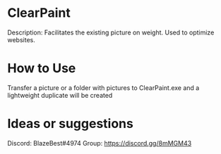 # ClearPaint

Description: Facilitates the existing picture on weight. Used to optimize websites.

# How to Use
Transfer a picture or a folder with pictures to ClearPaint.exe and a lightweight duplicate will be created

# Ideas or suggestions
Discord: BlazeBest#4974
Group: https://discord.gg/8mMGM43
